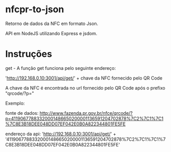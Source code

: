 # nfcpr-to-json

Retorno de dados da NFC em formato Json.

API em NodeJS utilizando Express e jsdom.

# Instruções

get - A função get funciona pelo seguinte endereço:

'http://192.168.0.10:3001/api/get/' + chave da NFC fornecido pelo QR Code

A chave da NFC é encontrada no url fornecido pelo QR Code após o prefixo "qrcode/?p="

Exemplo:

fonte de dados:
http://www.fazenda.pr.gov.br/nfce/qrcode/?p=41190677883320001486650200001136591204702878%7C2%7C1%7C1%7C8E3B18DEE048DD07EF042E0B0A822344801FE5FE

endereço da api:
'http://192.168.0.10:3001/api/get/' + '41190677883320001486650200001136591204702878%7C2%7C1%7C1%7C8E3B18DEE048DD07EF042E0B0A822344801FE5FE'


